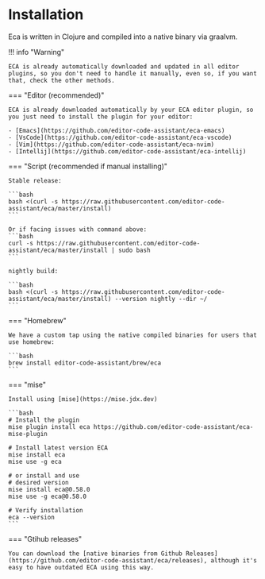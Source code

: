# Installation

Eca is written in Clojure and compiled into a native binary via graalvm.

!!! info "Warning"

    ECA is already automatically downloaded and updated in all editor plugins, so you don't need to handle it manually, even so, if you want that, check the other methods.

=== "Editor (recommended)"

    ECA is already downloaded automatically by your ECA editor plugin, so you just need to install the plugin for your editor:
    
    - [Emacs](https://github.com/editor-code-assistant/eca-emacs)
    - [VsCode](https://github.com/editor-code-assistant/eca-vscode)
    - [Vim](https://github.com/editor-code-assistant/eca-nvim)
    - [Intellij](https://github.com/editor-code-assistant/eca-intellij)
  
=== "Script (recommended if manual installing)"

    Stable release:
    
    ```bash
    bash <(curl -s https://raw.githubusercontent.com/editor-code-assistant/eca/master/install)
    ```
    
    Or if facing issues with command above:
    ```bash
    curl -s https://raw.githubusercontent.com/editor-code-assistant/eca/master/install | sudo bash
    ```
    
    nightly build:
    
    ```bash
    bash <(curl -s https://raw.githubusercontent.com/editor-code-assistant/eca/master/install) --version nightly --dir ~/
    ```

=== "Homebrew"

    We have a custom tap using the native compiled binaries for users that use homebrew:
    
    ```bash
    brew install editor-code-assistant/brew/eca
    ```

=== "mise"

    Install using [mise](https://mise.jdx.dev) 
    
    ```bash
    # Install the plugin
    mise plugin install eca https://github.com/editor-code-assistant/eca-mise-plugin

    # Install latest version ECA
    mise install eca
    mise use -g eca

    # or install and use
    # desired version
    mise install eca@0.58.0
    mise use -g eca@0.58.0

    # Verify installation
    eca --version
    ```

=== "Gtihub releases"

    You can download the [native binaries from Github Releases](https://github.com/editor-code-assistant/eca/releases), although it's easy to have outdated ECA using this way.
